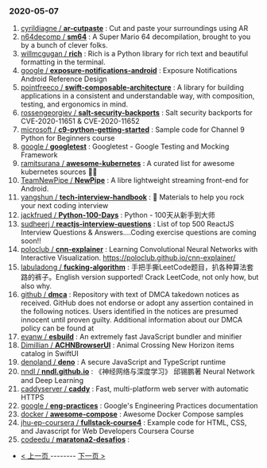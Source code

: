 ### 2020-05-07 
1. [
        cyrildiagne /
**ar-cutpaste**](https://github.com/cyrildiagne/ar-cutpaste) : Cut and paste your surroundings using AR
1. [
        n64decomp /
**sm64**](https://github.com/n64decomp/sm64) : A Super Mario 64 decompilation, brought to you by a bunch of clever folks.
1. [
        willmcgugan /
**rich**](https://github.com/willmcgugan/rich) : Rich is a Python library for rich text and beautiful formatting in the terminal.
1. [
        google /
**exposure-notifications-android**](https://github.com/google/exposure-notifications-android) : Exposure Notifications Android Reference Design
1. [
        pointfreeco /
**swift-composable-architecture**](https://github.com/pointfreeco/swift-composable-architecture) : A library for building applications in a consistent and understandable way, with composition, testing, and ergonomics in mind.
1. [
        rossengeorgiev /
**salt-security-backports**](https://github.com/rossengeorgiev/salt-security-backports) : Salt security backports for CVE-2020-11651 & CVE-2020-11652
1. [
        microsoft /
**c9-python-getting-started**](https://github.com/microsoft/c9-python-getting-started) : Sample code for Channel 9 Python for Beginners course
1. [
        google /
**googletest**](https://github.com/google/googletest) : Googletest - Google Testing and Mocking Framework
1. [
        ramitsurana /
**awesome-kubernetes**](https://github.com/ramitsurana/awesome-kubernetes) : A curated list for awesome kubernetes sources 🚢🎉
1. [
        TeamNewPipe /
**NewPipe**](https://github.com/TeamNewPipe/NewPipe) : A libre lightweight streaming front-end for Android.
1. [
        yangshun /
**tech-interview-handbook**](https://github.com/yangshun/tech-interview-handbook) : 💯 Materials to help you rock your next coding interview
1. [
        jackfrued /
**Python-100-Days**](https://github.com/jackfrued/Python-100-Days) : Python - 100天从新手到大师
1. [
        sudheerj /
**reactjs-interview-questions**](https://github.com/sudheerj/reactjs-interview-questions) : List of top 500 ReactJS Interview Questions & Answers....Coding exercise questions are coming soon!!
1. [
        poloclub /
**cnn-explainer**](https://github.com/poloclub/cnn-explainer) : Learning Convolutional Neural Networks with Interactive Visualization. https://poloclub.github.io/cnn-explainer/
1. [
        labuladong /
**fucking-algorithm**](https://github.com/labuladong/fucking-algorithm) : 手把手撕LeetCode题目，扒各种算法套路的裤子。English version supported! Crack LeetCode, not only how, but also why.
1. [
        github /
**dmca**](https://github.com/github/dmca) : Repository with text of DMCA takedown notices as received. GitHub does not endorse or adopt any assertion contained in the following notices. Users identified in the notices are presumed innocent until proven guilty. Additional information about our DMCA policy can be found at
1. [
        evanw /
**esbuild**](https://github.com/evanw/esbuild) : An extremely fast JavaScript bundler and minifier
1. [
        Dimillian /
**ACHNBrowserUI**](https://github.com/Dimillian/ACHNBrowserUI) : Animal Crossing New Horizon items catalog in SwiftUI
1. [
        denoland /
**deno**](https://github.com/denoland/deno) : A secure JavaScript and TypeScript runtime
1. [
        nndl /
**nndl.github.io**](https://github.com/nndl/nndl.github.io) : 《神经网络与深度学习》 邱锡鹏著 Neural Network and Deep Learning
1. [
        caddyserver /
**caddy**](https://github.com/caddyserver/caddy) : Fast, multi-platform web server with automatic HTTPS
1. [
        google /
**eng-practices**](https://github.com/google/eng-practices) : Google's Engineering Practices documentation
1. [
        docker /
**awesome-compose**](https://github.com/docker/awesome-compose) : Awesome Docker Compose samples
1. [
        jhu-ep-coursera /
**fullstack-course4**](https://github.com/jhu-ep-coursera/fullstack-course4) : Example code for HTML, CSS, and Javascript for Web Developers Coursera Course
1. [
        codeedu /
**maratona2-desafios**](https://github.com/codeedu/maratona2-desafios) :  

- [ < 上一页 ](https://github.com/able8/github-trending-daily-record/blob/master/2020-05-06.md) -------- [ 下一页 > ](https://github.com/able8/github-trending-daily-record/blob/master/2020-05-08.md)